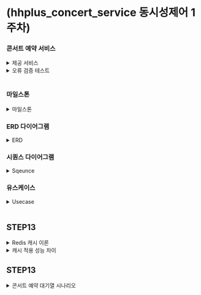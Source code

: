 # (hhplus_concert_service 동시성제어 1주차)
### 콘서트 예약 서비스
<details>
<summary>제공 서비스</summary>
  <li>1.예약 가능 콘서트 조회</li>
  <li>2.콘서트 날짜 및 좌석 조회</li>
  <li>3.콘서트 예약</li>
  <li>4.포인트 조회/충전/사용</li>
  <li>결제</li>
</details>

<details>
<summary>오류 검증 테스트</summary>
  <ul>
    <li>콘서트 조회</li>
      <ul>
        <li>1. 예약 가능 콘서트가 아닌 경우</li>
      </ul>
  </ul>

  <ul>
    <li>콘서트 예약</li>
    <ul>
      <li>1.이미 예약된 좌석일 경우</li>
      <li>2.예약 후 5분 내 결제를 완료하지 않은 경우</li>
    </ul>
  </ul>
  
  <ul>
    <li>포인트 조회/충전/사용</li>
      <ul>
        <li>1.충전 포인트가 0보다 작은경우</li>
      </ul>
  </ul>

  <ul>
    <li>결제</li>
      <ul>
        <li>1.포인트가 부족할 경우</li>
        <li>2.토큰이 없는 경우</li>
      </ul>
  </ul>
</details>

<br>

### 마일스톤
<details>
  <summary>마일스톤</summary>
  <li>
    <img width="1029" alt="마일스톤" src="https://github.com/user-attachments/assets/3f7307e9-0d13-4f24-a364-2af9366696de">

 </li>
</details>

### ERD 다이어그램
<details>
  <summary>ERD</summary>
  <li><img width="619" alt="ERD다이어그램" src="https://github.com/user-attachments/assets/f35f505c-b2f4-4f13-b970-baee44ee9f49"></li>
</details>

### 시퀀스 다이어그램
<details>
  <summary>Sqeunce</summary>
  <li><img width="521" alt="유스케이스 예시" src="https://github.com/user-attachments/assets/12258fb1-8da2-45b8-afbb-78de93634a0f">
</li>
</details>

### 유스케이스
<details>
  <summary>Usecase</summary>
  <li><img width="500" alt="유스케이스 다이어그램" src="https://github.com/user-attachments/assets/eaea2ac8-4eed-4792-b50e-73162d165d52"></li>
</details>

<br>

## STEP13
<details>
  <summary>Redis 캐시 이론</summary>
https://velog.io/@mabest123/Redis-Cache%EB%A5%BC-%EC%82%AC%EC%9A%A9%ED%95%B4%EB%B3%B4%EC%9E%90-
</details>

<details>
<summary>캐시 적용 성능 차이</summary>

#### 테스트 적용 PC
CPU: Razen7 3700u (4코어 8쓰레드)<br>
RAM: DDR4 2400 16GB<br>
OS: Windows 10 Professional<br>

#### 테스트 방식
K6 과부화 테스트 진행
  
#### 1. 예약 가능 콘서트 조회 API 캐싱 <br>
##### 적용이유 <br>
유저가 콘서트 예매를 위한 첫 단계로서 예약가능 콘서트를 read하는 기능으로 변화가 적을거라 생각하기에 캐싱을 걸었습니다.
##### 테스트 시나리오 <br>
Dummy Data: 1000개 <br>
1초 당 3000명의 API 요청을 30초 동안 부하
##### 테스트 결과 <br>
<img width="400" alt="concert_not_with_cache" src="https://github.com/user-attachments/assets/76b86a4b-8f9f-4188-9834-f1a2b4f5423b">
&emsp;
<img width="400" alt="concert_with_cache" src="https://github.com/user-attachments/assets/27137066-00e4-4655-a390-cc36244548e0"> <br>
왼- 캐시 미적용 / 오 - 캐시 적용

##### 결과 보고 <br>
캐시 미적용: 32.2초 / 42378건 완료 <br>
캐시 적용: 31.1초 / 54741건 완료 <br><br>

캐싱 적용으로 초 당 30%의 성능 향상을 확인 할 수 있었습니다 <br> 
또한 캐시 미적용의 경우 초 당 3000건이 넘어가면 fail을 하는 확률이 점점 늘어나는 반면에 <br>
캐시 적용의 경우 초 당 10000건 까지 안정적이 성능을 보여주었습니다.

#### 2. 예약 가능 콘서트 조회 API 캐싱 <br>
##### 적용이유 <br>
콘서트의 옵션을 read 하는 API로써 예약 가능 콘서트 API와 동등한 read를 합니다.
##### 테스트 시나리오 <br>
Dummy Data: 200개 <br>
1초 당 4000명의 API 요청을 30초 동안 부하
##### 테스트 결과 <br>
<img width="400" alt="concertItem_not_cache" src="https://github.com/user-attachments/assets/0e0b5252-da40-40db-a7e6-f7cc88978bc3">
&emsp;
<img width="400" alt="concertItem_with_cache" src="https://github.com/user-attachments/assets/ccf2033f-a5c8-4b3e-8d2a-da868bd0d87d"> <br>

왼- 캐시 미적용 / 오 - 캐시 적용

##### 결과 보고 <br>
캐시 미적용: 31.9초 / 60284건 완료 <br>
캐시 적용: 31.3초 / 94777건 완료 <br><br>

캐싱 적용으로 초 당 50%의 성능 향상을 확인 할 수 있었습니다 <br> 
또한 캐시 미적용의 경우 초 당 4000건이 넘어가면 fail을 하는 확률이 점점 늘어나는 반면에 <br>
캐시 적용의 경우 초 당 13000건 까지 안정적이 성능을 보여주었습니다.

</details>

## STEP13
<details>
  
  <summary>콘서트 예약 대기열 시나리오</summary>

  #### 적용 대기열
  Redis Sorted Set을 이용한 놀이동산 방식의 대기열 <br>

  #### 놀이동산방식 + Redis Sorted set 대기열 구현 이유
  1. 사용자의 대기 시간 일정함 유지 <br>
  2. DB 부하 감소
  3. 대기열 진입 순서대로 관리
  4. 콘서트별로 각각 다른 대기열 관리

  #### 토큰 상태 변경
  10초 마다 3000명의 대기열 -> 활성화열 이동 -> DB 토큰 정보 저장 
  
  #### 토큰 만료
  expired한 시간을 확인하여 현재와 30분 이상 차이날 시 자동 삭제 (30분 단위 스케줄러 실행)

  #### 포인트 차감
  DB에 저장된 토큰 정보를 concertId와 userId로 확인하여 포인트 차감 유무 결정

  #### 놀이동산방식 + Redis 대기열 구현으로 느낀점
  많은 요청이 바로 DB로 이어지지 않고 Redis를 이용하여 거치며 DB에 부하를 줄일 수 있다는 것을 배웠고 <br>
  SortedSet 이라는 자료구조의 대하여 알아 볼 수 있었습니다. <br>
  하지만 이 방식의 단점이라고 여겨진 부분이 예약을 마치고 나가는 사람보다 <br>
  토큰 발급 유저가 많다면 어떻게 처리해야할 지 좀 더 연구해봐야 할 것 같습니다.

  #### redis 대기열 공부 
  https://velog.io/@mabest123/%EB%86%80%EC%9D%B4%EB%8F%99%EC%82%B0%EB%B0%A9%EC%8B%9D-Redis-Sorted-Set-%EB%8C%80%EA%B8%B0%EC%97%B4-%EA%B5%AC%ED%98%84-feat.-%ED%95%AD%ED%95%B4-%ED%94%8C%EB%9F%AC%EC%8A%A4-%EA%B3%BC%EC%A0%9C

</details>

